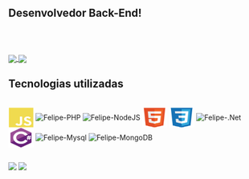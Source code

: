 ## Desenvolvedor Back-End!

<br><br><br>
<a href="https://github.com/FelipeOropeza">
  <img height=200 align="center" src="https://github-readme-stats.vercel.app/api?username=FelipeOropeza&theme=dark#gh-dark-mode-only" />
</a>
<a href="https://github.com/FelipeOropeza">
  <img height=200 align="center" src="https://github-readme-stats.vercel.app/api/top-langs?username=FelipeOropeza&layout=compact&langs_count=8&card_width=320&theme=dark#gh-dark-mode-only" />
</a>
<br>

## Tecnologias utilizadas
<div style="display: inline_block"><br>
  <img align="center" alt="Felipe-Js" height="40" width="50" src="https://raw.githubusercontent.com/devicons/devicon/master/icons/javascript/javascript-plain.svg">
  <img align="center" alt="Felipe-PHP" height="40" width="50" src="https://cdn.jsdelivr.net/gh/devicons/devicon@latest/icons/php/php-original.svg" />
  <img align="center" alt="Felipe-NodeJS" height="40" width="50" src="https://cdn.jsdelivr.net/gh/devicons/devicon@latest/icons/nodejs/nodejs-original-wordmark.svg" />
  <img align="center" alt="Felipe-HTML" height="40" width="50" src="https://raw.githubusercontent.com/devicons/devicon/master/icons/html5/html5-original.svg">
  <img align="center" alt="Felipe-CSS" height="40" width="50" src="https://raw.githubusercontent.com/devicons/devicon/master/icons/css3/css3-original.svg">
  <img align="center" alt="Felipe-.Net" height="40" width="50" src="https://cdn.jsdelivr.net/gh/devicons/devicon@latest/icons/dot-net/dot-net-original.svg" />
  <img align="center" alt="Felipe-Csharp" height="40" width="50" src="https://raw.githubusercontent.com/devicons/devicon/master/icons/csharp/csharp-original.svg">
  <img align="center" alt="Felipe-Mysql" height="40" width="50" src="https://cdn.jsdelivr.net/gh/devicons/devicon@latest/icons/mysql/mysql-original.svg" />
  <img align="center" alt="Felipe-MongoDB" height="40" width="50" src="https://cdn.jsdelivr.net/gh/devicons/devicon@latest/icons/mongodb/mongodb-original-wordmark.svg" />
</div>
  
  ##
 
<div> 
  <a href = "mailto:felipe2006.co@gmail.com"><img src="https://img.shields.io/badge/-Gmail-%23333?style=for-the-badge&logo=gmail&logoColor=white" target="_blank"></a>
  <a href="https://www.linkedin.com/in/felipeoropeza/" target="_blank"><img src="https://img.shields.io/badge/-LinkedIn-%230077B5?style=for-the-badge&logo=linkedin&logoColor=white" target="_blank"></a> 
  
</div>

